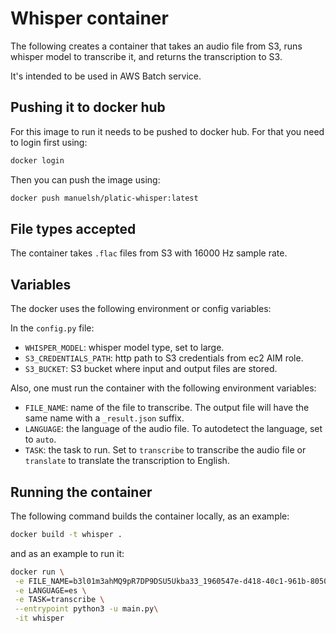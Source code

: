 # Whisper container

The following creates a container that takes an audio file from S3, runs whisper model to transcribe it, and returns the transcription to S3.

It's intended to be used in AWS Batch service.

## Pushing it to docker hub

For this image to run it needs to be pushed to docker hub. For that you need to login first using:

```bash
docker login
```

Then you can push the image using:

```bash
docker push manuelsh/platic-whisper:latest
```

## File types accepted

The container takes `.flac` files from S3 with 16000 Hz sample rate.

## Variables

The docker uses the following environment or config variables:

In the `config.py` file:

- `WHISPER_MODEL`: whisper model type, set to large.
- `S3_CREDENTIALS_PATH`: http path to S3 credentials from ec2 AIM role.
- `S3_BUCKET`: S3 bucket where input and output files are stored.

Also, one must run the container with the following environment variables:

- `FILE_NAME`: name of the file to transcribe. The output file will have the same name with a `_result.json` suffix.
- `LANGUAGE`: the language of the audio file. To autodetect the language, set to `auto`.
- `TASK`: the task to run. Set to `transcribe` to transcribe the audio file or `translate` to translate the transcription to English.

## Running the container

The following command builds the container locally, as an example:

```bash
docker build -t whisper .
```

and as an example to run it:

```bash
docker run \
 -e FILE_NAME=b3l01m3ahMQ9pR7DP9DSU5Ukba33_1960547e-d418-40c1-961b-805037a1645e.flac \
 -e LANGUAGE=es \
 -e TASK=transcribe \
 --entrypoint python3 -u main.py\
 -it whisper
```
